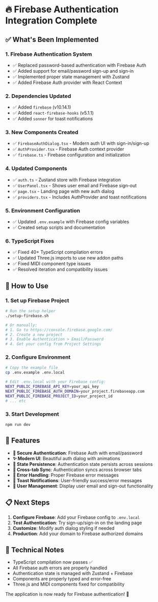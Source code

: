 # 🔥 Firebase Authentication Integration Complete

## ✅ What's Been Implemented

### 1. **Firebase Authentication System**
- ✅ Replaced password-based authentication with Firebase Auth
- ✅ Added support for email/password sign-up and sign-in
- ✅ Implemented proper state management with Zustand
- ✅ Added Firebase Auth provider with React Context

### 2. **Dependencies Updated**
- ✅ Added `firebase` (v10.14.1)
- ✅ Added `react-firebase-hooks` (v5.1.1) 
- ✅ Added `sonner` for toast notifications

### 3. **New Components Created**
- ✅ `FirebaseAuthDialog.tsx` - Modern auth UI with sign-in/sign-up
- ✅ `AuthProvider.tsx` - Firebase Auth context provider
- ✅ `firebase.ts` - Firebase configuration and initialization

### 4. **Updated Components**
- ✅ `auth.ts` - Zustand store with Firebase integration
- ✅ `UserPanel.tsx` - Shows user email and Firebase sign-out
- ✅ `page.tsx` - Landing page with new auth dialog
- ✅ `providers.tsx` - Includes AuthProvider and toast notifications

### 5. **Environment Configuration**
- ✅ Updated `.env.example` with Firebase config variables
- ✅ Created setup scripts and documentation

### 6. **TypeScript Fixes**
- ✅ Fixed 40+ TypeScript compilation errors
- ✅ Updated Three.js imports to use new addon paths
- ✅ Fixed MIDI component type issues
- ✅ Resolved iteration and compatibility issues

## 🚀 How to Use

### 1. **Set up Firebase Project**
```bash
# Run the setup helper
./setup-firebase.sh

# Or manually:
# 1. Go to https://console.firebase.google.com/
# 2. Create a new project
# 3. Enable Authentication > Email/Password
# 4. Get your config from Project Settings
```

### 2. **Configure Environment**
```bash
# Copy the example file
cp .env.example .env.local

# Edit .env.local with your Firebase config:
NEXT_PUBLIC_FIREBASE_API_KEY=your_api_key
NEXT_PUBLIC_FIREBASE_AUTH_DOMAIN=your_project.firebaseapp.com
NEXT_PUBLIC_FIREBASE_PROJECT_ID=your_project_id
# ... etc
```

### 3. **Start Development**
```bash
npm run dev
```

## 🎯 Features

- **🔐 Secure Authentication**: Firebase Auth with email/password
- **✨ Modern UI**: Beautiful auth dialog with animations
- **🔄 State Persistence**: Authentication state persists across sessions
- **📱 Cross-tab Sync**: Authentication syncs across browser tabs
- **🚨 Error Handling**: Proper Firebase error messages
- **🎨 Toast Notifications**: User-friendly success/error messages
- **👤 User Management**: Display user email and sign-out functionality

## 📋 Next Steps

1. **Configure Firebase**: Add your Firebase config to `.env.local`
2. **Test Authentication**: Try sign-up/sign-in on the landing page
3. **Customize**: Modify auth dialog styling if needed
4. **Production**: Add your domain to Firebase authorized domains

## 🔧 Technical Notes

- TypeScript compilation now passes ✅
- All Firebase auth errors are properly handled
- Authentication state is managed with Zustand + Firebase
- Components are properly typed and error-free
- Three.js and MIDI components fixed for compatibility

The application is now ready for Firebase authentication! 🎉
